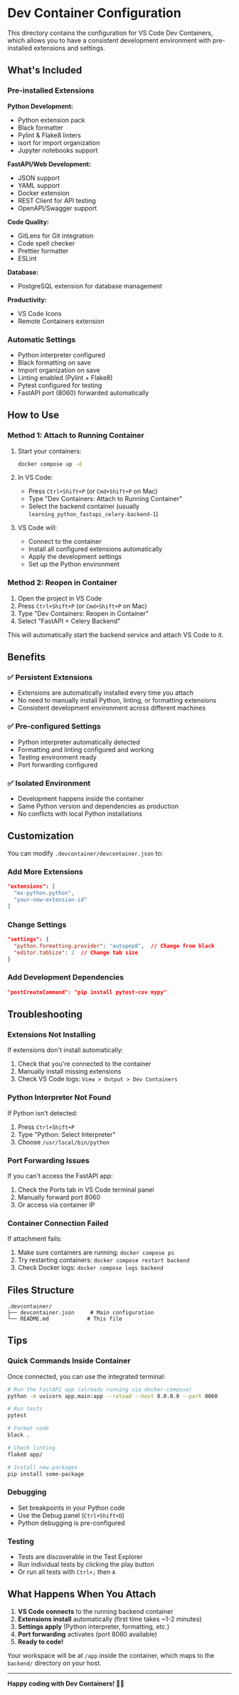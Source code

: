 # Dev Container Configuration

This directory contains the configuration for VS Code Dev Containers, which allows you to have a consistent development environment with pre-installed extensions and settings.

## What's Included

### Pre-installed Extensions

**Python Development:**
- Python extension pack
- Black formatter
- Pylint & Flake8 linters  
- isort for import organization
- Jupyter notebooks support

**FastAPI/Web Development:**
- JSON support
- YAML support
- Docker extension
- REST Client for API testing
- OpenAPI/Swagger support

**Code Quality:**
- GitLens for Git integration
- Code spell checker
- Prettier formatter
- ESLint

**Database:**
- PostgreSQL extension for database management

**Productivity:**
- VS Code Icons
- Remote Containers extension

### Automatic Settings

- Python interpreter configured
- Black formatting on save  
- Import organization on save
- Linting enabled (Pylint + Flake8)
- Pytest configured for testing
- FastAPI port (8060) forwarded automatically

## How to Use

### Method 1: Attach to Running Container

1. Start your containers:
   ```bash
   docker compose up -d
   ```

2. In VS Code:
   - Press `Ctrl+Shift+P` (or `Cmd+Shift+P` on Mac)
   - Type "Dev Containers: Attach to Running Container"
   - Select the backend container (usually `learning_python_fastapi_celery-backend-1`)

3. VS Code will:
   - Connect to the container
   - Install all configured extensions automatically
   - Apply the development settings
   - Set up the Python environment

### Method 2: Reopen in Container

1. Open the project in VS Code
2. Press `Ctrl+Shift+P` (or `Cmd+Shift+P` on Mac)  
3. Type "Dev Containers: Reopen in Container"
4. Select "FastAPI + Celery Backend"

This will automatically start the backend service and attach VS Code to it.

## Benefits

### ✅ Persistent Extensions
- Extensions are automatically installed every time you attach
- No need to manually install Python, linting, or formatting extensions
- Consistent development environment across different machines

### ✅ Pre-configured Settings
- Python interpreter automatically detected
- Formatting and linting configured and working
- Testing environment ready
- Port forwarding configured

### ✅ Isolated Environment
- Development happens inside the container
- Same Python version and dependencies as production
- No conflicts with local Python installations

## Customization

You can modify `.devcontainer/devcontainer.json` to:

### Add More Extensions

```json
"extensions": [
  "ms-python.python",
  "your-new-extension-id"
]
```

### Change Settings

```json
"settings": {
  "python.formatting.provider": "autopep8",  // Change from black
  "editor.tabSize": 2  // Change tab size
}
```

### Add Development Dependencies

```json
"postCreateCommand": "pip install pytest-cov mypy"
```

## Troubleshooting

### Extensions Not Installing

If extensions don't install automatically:

1. Check that you're connected to the container
2. Manually install missing extensions
3. Check VS Code logs: `View > Output > Dev Containers`

### Python Interpreter Not Found

If Python isn't detected:

1. Press `Ctrl+Shift+P`
2. Type "Python: Select Interpreter"  
3. Choose `/usr/local/bin/python`

### Port Forwarding Issues

If you can't access the FastAPI app:

1. Check the Ports tab in VS Code terminal panel
2. Manually forward port 8060
3. Or access via container IP

### Container Connection Failed

If attachment fails:

1. Make sure containers are running: `docker compose ps`
2. Try restarting containers: `docker compose restart backend`
3. Check Docker logs: `docker compose logs backend`

## Files Structure

```
.devcontainer/
├── devcontainer.json     # Main configuration
└── README.md            # This file
```

## Tips

### Quick Commands Inside Container

Once connected, you can use the integrated terminal:

```bash
# Run the FastAPI app (already running via docker-compose)
python -m uvicorn app.main:app --reload --host 0.0.0.0 --port 8060

# Run tests
pytest

# Format code
black .

# Check linting
flake8 app/

# Install new packages
pip install some-package
```

### Debugging

- Set breakpoints in your Python code
- Use the Debug panel (`Ctrl+Shift+D`)
- Python debugging is pre-configured

### Testing

- Tests are discoverable in the Test Explorer
- Run individual tests by clicking the play button
- Or run all tests with `Ctrl+;` then `A`

## What Happens When You Attach

1. **VS Code connects** to the running backend container
2. **Extensions install** automatically (first time takes ~1-2 minutes)
3. **Settings apply** (Python interpreter, formatting, etc.)
4. **Port forwarding** activates (port 8060 available)
5. **Ready to code!**

Your workspace will be at `/app` inside the container, which maps to the `backend/` directory on your host.

---

**Happy coding with Dev Containers! 🐳✨**